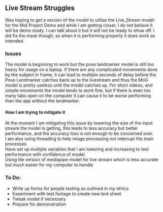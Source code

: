 ## Live Stream Struggles

Was hoping to get a version of the model to utilise the Live_Stream model for the Mid Project Demo and while I am getting closer, I do not believe it will be demo ready. I can talk about it but it will not be ready to show off. I did fix the mask though, so when it is performing properly it does work as intended.

### Issues
The model is beginning to work but the pose landmarker model is still too heavy for usage on a laptop. If there are any complicated movements done by the subject in frame, it can lead to multiple seconds of delay before the Pose Landmarker catches back up to the livestream and thus the MoG model is pretty useless until the model catches up. For short videos, and simple movements the model tends to work fine, but if there is even too many tabs open on the computer it can cause it to be worse performing than the app without the landmarker.

#### How I am trying to mitigate it
At the moment I am mitigating this issue by lowering the size of the input stream the model is getting, this leads to less accuracy but better performance, and the accuracy loss is not enough to be concerned over.<br/>
I am also using threading to help image processing not interrupt the main processes.<br/>
Have set up multiple variables that I am lowering and increasing to test performance with confidence of model.<br/>
Using lite version of mediapipe model for live stream which is less accurate but much easier for my computer to handle<br/>

### To Do:
* Write up forms for people testing as outlined in my ethics
* Experiment with test footage to create new test sheet
* Tweak model if necessary
* Prepare for demonstration